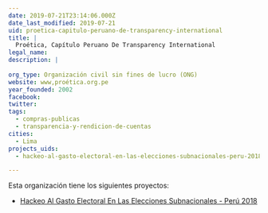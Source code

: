 ```yaml
---
date: 2019-07-21T23:14:06.000Z
date_last_modified: 2019-07-21
uid: proetica-capitulo-peruano-de-transparency-international
title: |
  Proética, Capítulo Peruano De Transparency International
legal_name: 
description: |
  
org_type: Organización civil sin fines de lucro (ONG)
website: www,proética.org.pe
year_founded: 2002
facebook: 
twitter: 
tags:
  - compras-publicas
  - transparencia-y-rendicion-de-cuentas
cities: 
  - Lima
projects_uids:
  - hackeo-al-gasto-electoral-en-las-elecciones-subnacionales-peru-2018

---
```


Esta organización tiene los siguientes proyectos:

- [Hackeo Al Gasto Electoral En Las Elecciones Subnacionales - Perú 2018](/proyectos/hackeo-al-gasto-electoral-en-las-elecciones-subnacionales-peru-2018)
